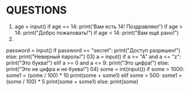 # QUESTIONS
01) age = input()
if age == 14:
    print('Вам есть 14! Поздравляю!')
if age > 14:
    print("Добро пожаловать!")
if age < 14:
    print("Вам ещё рано!")
02)
password = input()
if password == "secret":
    print("Доступ разрешен!")
else:
    print("Неверный пароль!")
03)
a = input()
if a >= "A" and a <= "z":
    print("Это буква!")
elif a >= 0 and a <= 9:
    print("Это цифра!")
else:
    print("Это не цифра и не буква!")
04)
some = int(input())
if some > 1000:
    some1 = (some / 100) * 10
    print(some + some1)
elif some > 500:
    some1 = (some / 100) * 5
    print(some + some1)
else:
    print(some)
